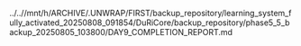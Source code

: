 ../..//mnt/h/ARCHIVE/.UNWRAP/FIRST/backup_repository/learning_system_fully_activated_20250808_091854/DuRiCore/backup_repository/phase5_5_backup_20250805_103800/DAY9_COMPLETION_REPORT.md